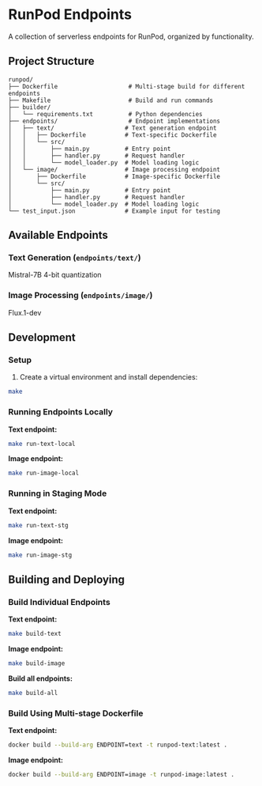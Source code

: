 # RunPod Endpoints

A collection of serverless endpoints for RunPod, organized by functionality.

## Project Structure

```
runpod/
├── Dockerfile                    # Multi-stage build for different endpoints
├── Makefile                      # Build and run commands
├── builder/
│   └── requirements.txt          # Python dependencies
├── endpoints/                    # Endpoint implementations
│   ├── text/                    # Text generation endpoint
│   │   ├── Dockerfile           # Text-specific Dockerfile
│   │   └── src/
│   │       ├── main.py          # Entry point
│   │       ├── handler.py       # Request handler
│   │       └── model_loader.py  # Model loading logic
│   └── image/                   # Image processing endpoint
│       ├── Dockerfile           # Image-specific Dockerfile
│       └── src/
│           ├── main.py          # Entry point
│           ├── handler.py       # Request handler
│           └── model_loader.py  # Model loading logic
└── test_input.json              # Example input for testing
```

## Available Endpoints

### Text Generation (`endpoints/text/`)
Mistral-7B 4-bit quantization

### Image Processing (`endpoints/image/`)
Flux.1-dev

## Development

### Setup

1. Create a virtual environment and install dependencies:
```bash
make
```

### Running Endpoints Locally

**Text endpoint:**
```bash
make run-text-local
```

**Image endpoint:**
```bash
make run-image-local
```

### Running in Staging Mode

**Text endpoint:**
```bash
make run-text-stg
```

**Image endpoint:**
```bash
make run-image-stg
```

## Building and Deploying

### Build Individual Endpoints

**Text endpoint:**
```bash
make build-text
```

**Image endpoint:**
```bash
make build-image
```

**Build all endpoints:**
```bash
make build-all
```

### Build Using Multi-stage Dockerfile

**Text endpoint:**
```bash
docker build --build-arg ENDPOINT=text -t runpod-text:latest .
```

**Image endpoint:**
```bash
docker build --build-arg ENDPOINT=image -t runpod-image:latest .
```